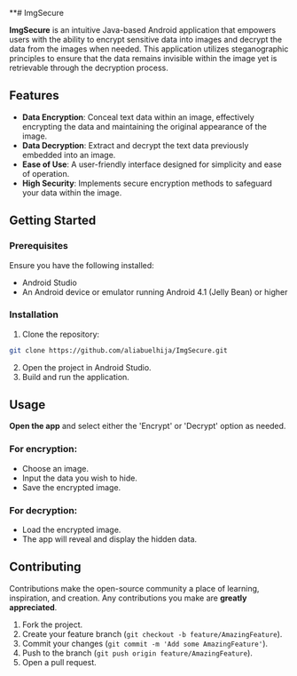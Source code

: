 **# ImgSecure

**ImgSecure** is an intuitive Java-based Android application that empowers users with the ability to encrypt sensitive data into images and decrypt the data from the images when needed. This application utilizes steganographic principles to ensure that the data remains invisible within the image yet is retrievable through the decryption process.

## Features

- **Data Encryption**: Conceal text data within an image, effectively encrypting the data and maintaining the original appearance of the image.
- **Data Decryption**: Extract and decrypt the text data previously embedded into an image.
- **Ease of Use**: A user-friendly interface designed for simplicity and ease of operation.
- **High Security**: Implements secure encryption methods to safeguard your data within the image.

## Getting Started

### Prerequisites

Ensure you have the following installed:
- Android Studio
- An Android device or emulator running Android 4.1 (Jelly Bean) or higher

### Installation

1. Clone the repository:
```bash
git clone https://github.com/aliabuelhija/ImgSecure.git
```
2. Open the project in Android Studio.
3. Build and run the application.

## Usage

**Open the app** and select either the 'Encrypt' or 'Decrypt' option as needed.

### For encryption:
- Choose an image.
- Input the data you wish to hide.
- Save the encrypted image.

### For decryption:
- Load the encrypted image.
- The app will reveal and display the hidden data.

## Contributing

Contributions make the open-source community a place of learning, inspiration, and creation. Any contributions you make are **greatly appreciated**.

1. Fork the project.
2. Create your feature branch (`git checkout -b feature/AmazingFeature`).
3. Commit your changes (`git commit -m 'Add some AmazingFeature'`).
4. Push to the branch (`git push origin feature/AmazingFeature`).
5. Open a pull request.


